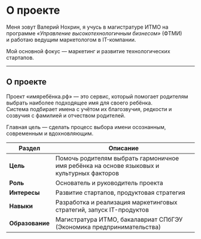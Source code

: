 # О проекте

Меня зовут Валерий Нохрин, я учусь в магистратуре ИТМО на программе *«Управление высокотехнологичным бизнесом»* (ФТМИ)  
и работаю ведущим маркетологом в IT-компании.  

Мой основной фокус — маркетинг и развитие технологических стартапов.

---

## О проекте

Проект «имяребёнка.рф» — это сервис, который помогает родителям выбрать наиболее подходящее имя для своего ребёнка.  
Система подбирает имена с учётом их благозвучия, редкости и созвучия с фамилией и отчеством родителей.  

Главная цель — сделать процесс выбора имени осознанным, современным и вдохновляющим.

| Раздел | Описание |
|--------|-----------|
| **Цель** | Помочь родителям выбрать гармоничное имя ребёнка на основе языковых и культурных факторов |
| **Роль** | Основатель и руководитель проекта |
| **Интересы** | Развитие стартапов, продуктовая стратегия |
| **Навыки** | Разработка и реализация маркетинговых стратегий, запуск IT-продуктов |
| **Образование** | Магистратура ИТМО, бакалавриат СПбГЭУ (Экономика предпринимательства) |

